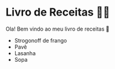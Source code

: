 # Livro de Receitas :man_cook:

Ola! Bem vindo ao meu livro de receitas :call_me_hand:

- Strogonoff de frango
- Pavê
- Lasanha
- Sopa

